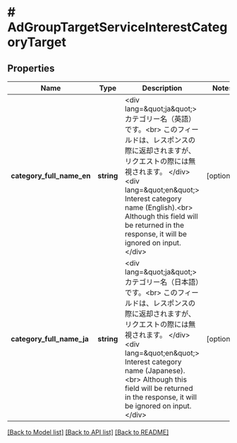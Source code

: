 # # AdGroupTargetServiceInterestCategoryTarget

## Properties

Name | Type | Description | Notes
------------ | ------------- | ------------- | -------------
**category_full_name_en** | **string** | &lt;div lang&#x3D;\&quot;ja\&quot;&gt; カテゴリー名（英語）です。&lt;br&gt; このフィールドは、レスポンスの際に返却されますが、リクエストの際には無視されます。 &lt;/div&gt; &lt;div lang&#x3D;\&quot;en\&quot;&gt; Interest category name (English).&lt;br&gt; Although this field will be returned in the response, it will be ignored on input. &lt;/div&gt; | [optional]
**category_full_name_ja** | **string** | &lt;div lang&#x3D;\&quot;ja\&quot;&gt; カテゴリー名（日本語）です。&lt;br&gt; このフィールドは、レスポンスの際に返却されますが、リクエストの際には無視されます。 &lt;/div&gt; &lt;div lang&#x3D;\&quot;en\&quot;&gt; Interest category name (Japanese).&lt;br&gt; Although this field will be returned in the response, it will be ignored on input. &lt;/div&gt; | [optional]

[[Back to Model list]](../../README.md#models) [[Back to API list]](../../README.md#endpoints) [[Back to README]](../../README.md)
